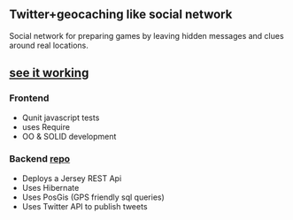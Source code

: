 ## Twitter+geocaching like social network

Social network for preparing games by leaving hidden messages and clues around real locations.

## [see it working](https://www.youtube.com/watch?v=gAVfmKrdN8k)


### Frontend 
* Qunit javascript tests
* uses Require
* OO & SOLID development

### Backend [repo](https://github.com/LauLlobet/GeoSocialN-App-Dev-Backend)
* Deploys a Jersey REST Api
* Uses Hibernate
* Uses PosGis (GPS friendly sql queries)
* Uses Twitter API to publish tweets

